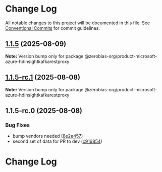 # Change Log

All notable changes to this project will be documented in this file.
See [Conventional Commits](https://conventionalcommits.org) for commit guidelines.

## [1.1.5](https://github.com/zerobias-org/product/compare/@zerobias-org/product-microsoft-azure-hdinsightkafkarestproxy@1.1.5-rc.1...@zerobias-org/product-microsoft-azure-hdinsightkafkarestproxy@1.1.5) (2025-08-09)

**Note:** Version bump only for package @zerobias-org/product-microsoft-azure-hdinsightkafkarestproxy





## [1.1.5-rc.1](https://github.com/zerobias-org/product/compare/@zerobias-org/product-microsoft-azure-hdinsightkafkarestproxy@1.1.5-rc.0...@zerobias-org/product-microsoft-azure-hdinsightkafkarestproxy@1.1.5-rc.1) (2025-08-08)

**Note:** Version bump only for package @zerobias-org/product-microsoft-azure-hdinsightkafkarestproxy





## 1.1.5-rc.0 (2025-08-08)


### Bug Fixes

* bump vendors needed ([8e2e457](https://github.com/zerobias-org/product/commit/8e2e457e0b5d7141a05e8f2c178bc2854f2b7178))
* second set of data for PR to dev ([c916854](https://github.com/zerobias-org/product/commit/c916854bcf229b1c2042ffdea18472d66a061aaf))





# Change Log
